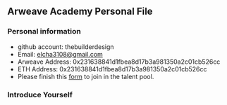 ## Arweave Academy Personal File

### Personal information

- github account: thebuilderdesign
- Email: elcha3108@gmail.com
- Arweave Address: 0x231638841d1fbea8d17b3a981350a2c01cb526cc
- ETH Address: 0x231638841d1fbea8d17b3a981350a2c01cb526cc
- Please finish this [form](https://docs.google.com/forms/d/e/1FAIpQLSfWA5fIIcBgmRppm3jNz5vmf9Mai_QMVil-2pO4r7YKn_Zhtw/viewform?usp=sf_link) to join in the talent pool.

### Introduce Yourself
